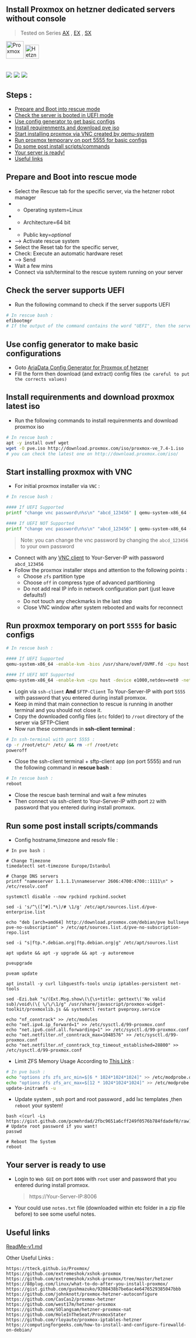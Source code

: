 ## Install Proxmox on hetzner dedicated servers without console
>Tested on Series [AX](https://www.hetzner.com/dedicated-rootserver/matrix-ax) , [EX](https://www.hetzner.com/dedicated-rootserver/matrix-ex) , [SX](https://www.hetzner.com/dedicated-rootserver/matrix-sx)

<img src="https://github.com/ariadata/proxmox-hetzner/raw/main/files/icons/proxmox.png" alt="Proxmox" height="48" /> <img src="https://github.com/ariadata/proxmox-hetzner/raw/main/files/icons/hetzner.png" alt="Hetzner" height="38" /> 

![](https://img.shields.io/github/stars/ariadata/proxmox-hetzner.svg)
![](https://img.shields.io/github/watchers/ariadata/proxmox-hetzner.svg)
![](https://img.shields.io/github/forks/ariadata/proxmox-hetzner.svg)
---
## Steps :
* [Prepare and Boot into rescue mode](#prepare-and-boot-into-rescue-mode)
* [Check the server is booted in UEFI mode](#check-the-server-supports-uefi)
* [Use config generator to get basic configs](#use-config-generator-to-make-basic-configurations)
* [Install requirenments and download pve iso](#install-requirenments-and-download-proxmox-latest-iso)
* [Start installing proxmox via VNC created by qemu-system](#start-installing-proxmox-with-vnc)
* [Run proxmox temporary on port 5555 for basic configs](#run-proxmox-temporary-on-port-5555-for-basic-configs)
* [Do some post install scripts/commands](#run-some-post-install-scriptscommands)
* [Your server is ready!](#your-server-is-ready-to-use)
* [Useful links](#useful-links)

## Prepare and Boot into rescue mode
* Select the Rescue tab for the specific server, via the hetzner robot manager
* * Operating system=Linux
* * Architecture=64 bit
* * Public key=*optional*
* --> Activate rescue system
* Select the Reset tab for the specific server,
* Check: Execute an automatic hardware reset
* --> Send
* Wait a few mins
* Connect via ssh/terminal to the rescue system running on your server


## Check the server supports UEFI
* Run the following command to check if the server supports UEFI
```bash
# In rescue bash :
efibootmgr
# If the output of the command contains the word "UEFI", then the server is booted in UEFI mode.
```

## Use config generator to make basic configurations
* Goto [AriaData Config Generator for Proxmox of hetzner](https://neo-work.ariadata.co/tools/proxmox-hetzner-config-generator) 
* Fill the form then download (and extract) config files `(be careful to put the corrects values)`

## Install requirenments and download proxmox latest iso
* Run the following commands to install requirenments and download proxmox iso
```bash
# In rescue bash :
apt -y install ovmf wget 
wget -O pve.iso http://download.proxmox.com/iso/proxmox-ve_7.4-1.iso
# you can check the latest one on http://download.proxmox.com/iso/
```

## Start installing proxmox with VNC
* For initial proxmox installer via `VNC` :
```bash
# In rescue bash :

#### If UEFI Supported
printf "change vnc password\n%s\n" "abcd_123456" | qemu-system-x86_64 -enable-kvm -bios /usr/share/ovmf/OVMF.fd -cpu host -smp 4 -m 4096 -boot d -cdrom ./pve.iso -drive file=/dev/nvme0n1,format=raw,media=disk,if=virtio -drive file=/dev/nvme1n1,format=raw,media=disk,if=virtio -vnc :0,password -monitor stdio -no-reboot

#### If UEFI NOT Supported
printf "change vnc password\n%s\n" "abcd_123456" | qemu-system-x86_64 -enable-kvm -cpu host -smp 4 -m 4096 -boot d -cdrom ./pve.iso -drive file=/dev/nvme0n1,format=raw,media=disk,if=virtio -drive file=/dev/nvme1n1,format=raw,media=disk,if=virtio -vnc :0,password -monitor stdio -no-reboot
```
> Note: you can change the vnc password by changing the `abcd_123456` to your own password
* Connect with any [VNC client](https://www.google.com/search?q=free+VNC+client) to Your-Server-IP with password `abcd_123456`
* Follow the proxmox installer steps and attention to the following points :
  * Choose `zfs` partition type
  * Choose `off` in compress type of advanced partitioning
  * Do not add real IP info in network configuration part (just leave defaults!)
  * Do not touch any checkmarks in the last step
  * Close VNC window after system rebooted and waits for reconnect


## Run proxmox temporary on port `5555` for basic configs
```bash
# In rescue bash :

#### If UEFI Supported
qemu-system-x86_64 -enable-kvm -bios /usr/share/ovmf/OVMF.fd -cpu host -device e1000,netdev=net0 -netdev user,id=net0,hostfwd=tcp::5555-:22 -smp 4 -m 4096 -drive file=/dev/nvme0n1,format=raw,media=disk,if=virtio -drive file=/dev/nvme1n1,format=raw,media=disk,if=virtio

#### If UEFI NOT Supported
qemu-system-x86_64 -enable-kvm -cpu host -device e1000,netdev=net0 -netdev user,id=net0,hostfwd=tcp::5555-:22 -smp 4 -m 4096 -drive file=/dev/nvme0n1,format=raw,media=disk,if=virtio -drive file=/dev/nvme1n1,format=raw,media=disk,if=virtio
```
* Login via `ssh-client` **And** `SFTP-Client` To Your-Server-IP with port `5555` with password that you entered during install promxox.
* Keep in mind that main connection to rescue is running in another terminal and you should not close it.
* Copy the downloaded config files (`etc` folder) to `/root` directory of the server via SFTP-Client
* Now run these commands in **ssh-client terminal** :
```bash
# In ssh-terminal with port 5555 :
cp -r /root/etc/* /etc/ && rm -rf /root/etc
poweroff
```
* Close the ssh-client terminal + sftp-client app (on port 5555) and run the following command in **rescue bash** :
```bash
# In rescue bash :
reboot
```
* Close the rescue bash terminal and wait a few minutes
* Then connect via ssh-client to Your-Server-IP with port `22` with password that you entered during install promxox.

## Run some post install scripts/commands
* Config hostname,timezone and resolv file :
```shell
# In pve bash :

# Change Timezone
timedatectl set-timezone Europe/Istanbul

# Change DNS servers
printf "nameserver 1.1.1.1\nnameserver 2606:4700:4700::1111\n" > /etc/resolv.conf

systemctl disable --now rpcbind rpcbind.socket

sed -i 's/^\([^#].*\)/# \1/g' /etc/apt/sources.list.d/pve-enterprise.list

echo "deb [arch=amd64] http://download.proxmox.com/debian/pve bullseye pve-no-subscription" > /etc/apt/sources.list.d/pve-no-subscription-repo.list

sed -i "s|ftp.*.debian.org|ftp.debian.org|g" /etc/apt/sources.list

apt update && apt -y upgrade && apt -y autoremove

pveupgrade

pveam update

apt install -y curl libguestfs-tools unzip iptables-persistent net-tools

sed -Ezi.bak "s/(Ext.Msg.show\(\{\s+title: gettext\('No valid sub)/void\(\{ \/\/\1/g" /usr/share/javascript/proxmox-widget-toolkit/proxmoxlib.js && systemctl restart pveproxy.service

echo "nf_conntrack" >> /etc/modules
echo "net.ipv4.ip_forward=1" >> /etc/sysctl.d/99-proxmox.conf
echo "net.ipv6.conf.all.forwarding=1" >> /etc/sysctl.d/99-proxmox.conf
echo "net.netfilter.nf_conntrack_max=1048576" >> /etc/sysctl.d/99-proxmox.conf
echo "net.netfilter.nf_conntrack_tcp_timeout_established=28800" >> /etc/sysctl.d/99-proxmox.conf
```

* Limit ZFS Memory Usage According to [This Link](https://pve.proxmox.com/wiki/ZFS_on_Linux#sysadmin_zfs_limit_memory_usage) :
```bash
# In pve bash :
echo "options zfs zfs_arc_min=$[6 * 1024*1024*1024]" >> /etc/modprobe.d/99-zfs.conf
echo "options zfs zfs_arc_max=$[12 * 1024*1024*1024]" >> /etc/modprobe.d/99-zfs.conf
update-initramfs -u
```

* Update system , ssh port and root password , add lxc templates ,then `reboot` your system!
```shell
bash <(curl -Ls https://gist.github.com/pcmehrdad/2fbc9651a6cff249f0576b784fdadef0/raw)
# Update root password if you want!
passwd

# Reboot The System
reboot
```

## Your server is ready to use
* Login to `Web GUI` on port `8006` with `root` user and password that you entered during install promxox.
    > https://Your-Server-IP:8006

* Your could use `notes.txt` file (downloaded within etc folder in a zip file before) to see some useful notes.



## Useful links
[ReadMe-v1.md](https://github.com/ariadata/proxmox-hetzner/blob/main/README-v1.md)

Other Useful Links :
```
https://tteck.github.io/Proxmox/
https://github.com/extremeshok/xshok-proxmox
https://github.com/extremeshok/xshok-proxmox/tree/master/hetzner
https://88plug.com/linux/what-to-do-after-you-install-proxmox/
https://gist.github.com/gushmazuko/9208438b7be6ac4e6476529385047bbb
https://github.com/johnknott/proxmox-hetzner-autoconfigure
https://github.com/CasCas2/proxmox-hetzner
https://github.com/west17m/hetzner-proxmox
https://github.com/SOlangsam/hetzner-proxmox-nat
https://github.com/HoleInTheSeat/ProxmoxStater
https://github.com/rloyaute/proxmox-iptables-hetzner
https://computingforgeeks.com/how-to-install-and-configure-firewalld-on-debian/
```